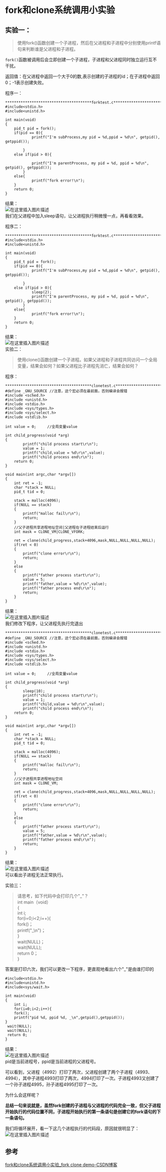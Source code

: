 # fork和clone系统调用小实验

## 实验一：

> 使用fork()函数创建一个子进程，然后在父进程和子进程中分别使用printf语句来判断谁是父进程和子进程。

`fork()`函数被调用后会立即创建一个子进程，子进程和父进程同时独立运行互不干扰。

返回值：在父进程中返回一个大于0的数,表示创建的子进程的id；在子进程中返回 0；-1表示创建失败。

程序一：

    ***************************************forktest.c************************************************
    #include<stdio.h>
    #include<unistd.h>
    
    int main(void)
    {
    	pid_t pid = fork();
    	if(pid == 0){
    		    printf("I'm subProcess,my pid = %d,ppid = %d\n", getpid(), getppid());
                   
            }
    	else if(pid > 0){
                    
    	       	printf("I'm parentProcess, my pid = %d, ppid = %d\n", getpid(), getppid());
            }
    	else{
    	       	printf("fork error!\n");
    	}
    	return 0;
    }


结果：  
![在这里插入图片描述](image/907e904f2df9ceb8d39ca6a46d3ef823.png#pic_center)  
我们在父进程中加入sleep语句，让父进程执行稍微慢一点，再看看效果。

程序二：

    ***************************************forktest.c************************************************
    #include<stdio.h>
    #include<unistd.h>
    
    int main(void)
    {
    	pid_t pid = fork();
    	if(pid == 0){
    		    printf("I'm subProcess,my pid = %d,ppid = %d\n", getpid(), getppid());
                   
            }
    	else if(pid > 0){
                sleep(2);    
    	       	printf("I'm parentProcess, my pid = %d, ppid = %d\n", getpid(), getppid());
            }
    	else{
    	       	printf("fork error!\n");
    	}
    	return 0;
    }


结果：  
![在这里插入图片描述](image/68cb99b4ddcd4361d912ff6ac31e4be4.png#pic_center)  
实验二：

> 使用clone()函数创建一个子进程。如果父进程和子进程共同访问一个全局变量，结果会如何？如果父进程比子进程先消亡，结果会如何？

程序：

    ***************************************clonetest.c***********************************************
    #define _GNU_SOURCE //注意，这个宏必须在最前面，否则编译会报错
    #include <sched.h>
    #include <unistd.h>
    #include <stdio.h>
    #include <sys/types.h>
    #include <sys/select.h>
    #include <stdlib.h>
    
    int value = 0;     //全局变量value
    
    int child_progress(void *arg)  
    {
            printf("child process start\r\n");
            value = 1;
            printf("child,value = %d\r\n",value);
            printf("child process end\r\n");	
    	return 0;
    }
    
    void main(int argc,char *argv[])
    {
    	int ret = -1;
    	char *stack = NULL;
        pid_t tid = 0;
    
        stack = malloc(4096);
    	if(NULL == stack)
    	{
    		printf("malloc fail\r\n");
    		return;
    	}
    	//父子进程共享进程地址空间|父进程在子进程结束后运行
        int mask = CLONE_VM|CLONE_VFORK;
    	
    	ret = clone(child_progress,stack+4096,mask,NULL,NULL,NULL,NULL);
    	if(ret < 0)
    	{
    		printf("clone error\r\n");
    		return;
    	}
    	else
    	{
    	    printf("father process start\r\n");
            value = 5;
            printf("father,value = %d\r\n",value);
            printf("father process end\r\n");
            return;
    	}	
    }


结果：  
![在这里插入图片描述](image/b323aa490e4292573670b777f78c5fd4.png#pic_center)  
我们修改下程序，让父进程先执行完退出

    ***************************************clonetest.c***********************************************
    #define _GNU_SOURCE //注意，这个宏必须在最前面，否则编译会报错
    #include <sched.h>
    #include <unistd.h>
    #include <stdio.h>
    #include <sys/types.h>
    #include <sys/select.h>
    #include <stdlib.h>
    
    int value = 0;     //全局变量value
    
    int child_progress(void *arg)  
    {
            sleep(10);
            printf("child process start\r\n");
            value = 1;
            printf("child,value = %d\r\n",value);
            printf("child process end\r\n");	
    	return 0;
    }
    
    void main(int argc,char *argv[])
    {
    	int ret = -1;
    	char *stack = NULL;
        pid_t tid = 0;
    
        stack = malloc(4096);
    	if(NULL == stack)
    	{
    		printf("malloc fail\r\n");
    		return;
    	}
    	//父子进程共享进程地址空间
        int mask = CLONE_VM;
    	
    	ret = clone(child_progress,stack+4096,mask,NULL,NULL,NULL,NULL);
    	if(ret < 0)
    	{
    		printf("clone error\r\n");
    		return;
    	}
    	else
    	{
    	    printf("father process start\r\n");
            value = 5;
            printf("father,value = %d\r\n",value);
            printf("father process end\r\n");
            return;
    	}	
    }


结果：  
![在这里插入图片描述](image/967c3a5523b1aa6ebe095eef91f0b670.png#pic_center)  
可以看出子进程无法正常执行。

实验三：

> 请思考，如下代码中会打印几个"\_"？  
> int main（void）  
> {  
> int i;  
> for(i=0;i<2;i++){  
> fork()；  
> printf("\_\\n")；  
> }  
> wait(NULL)；  
> wait(NULL);  
> return 0；  
> }

答案是打印六次，我们可以更改一下程序，更直观地看出六个"\_"是由谁打印的

    #include<stdio.h>
    #include<unistd.h>
    #include<sys/wait.h>
    
    int main(void)
    {
        int i;
        for(i=0;i<2;i++){
        fork();
        printf("pid %d, ppid %d, _\n",getpid(),getppid());
    }
     wait(NULL);
     wait(NULL);
     return 0;
    }


结果：  
![在这里插入图片描述](image/ef42130177dbae1419952b639906e367.png#pic_center)  
pid是当前进程号，ppid是当前进程的父进程号。

可以看到，父进程（4992）打印了两次，父进程创建了两个子进程（4993、4994），其中子进程4993打印了两次，4994打印了一次。子进程4993又创建了一个孙子进程4995，孙子进程4995打印了一次。

为什么会这样呢？

**总结一句来说就是，虽然fork创建的子进程与父进程的代码完全一致，但父子进程开始执行的代码位置不同，子进程开始执行的第一条语句是创建它的fork语句的下一条语句。**

我们将循环展开，看一下这几个进程执行的代码段，原因就很明显了：  
![在这里插入图片描述](image/b98143ae21483cb4d7933d46b698db91.png#pic_center)

## 参考

[fork和clone系统调用小实验_fork clone demo-CSDN博客](https://blog.csdn.net/weixin_51760563/article/details/120391192)